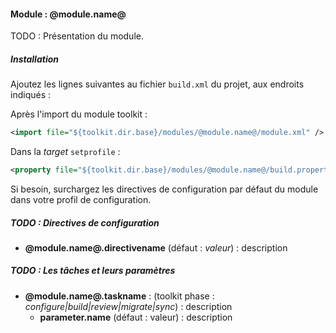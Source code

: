 #### Module : @module.name@

TODO : Présentation du module.

##### Installation

Ajoutez les lignes suivantes au fichier ```build.xml``` du projet, aux endroits indiqués :
   
Après l'import du module toolkit :
 ```xml
 <import file="${toolkit.dir.base}/modules/@module.name@/module.xml" />
 ```

Dans la *target* ```setprofile``` :
```xml
<property file="${toolkit.dir.base}/modules/@module.name@/build.properties" />
```

Si besoin, surchargez les directives de configuration par défaut du module dans votre profil de configuration.

##### TODO : Directives de configuration

* **@module.name@.directivename** (défaut : *valeur*) : description

##### TODO : Les tâches et leurs paramètres

* **@module.name@.taskname** : (toolkit phase : *configure|build|review|migrate|sync*) : description
    * **parameter.name** (défaut : valeur) : description
